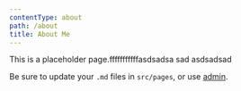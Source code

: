 ```yaml
---
contentType: about
path: /about
title: About Me
---
```

This is a placeholder page.fffffffffffasdsadsa sad asdsadsad

Be sure to update your `.md` files in `src/pages`, or use [admin](/admin).
